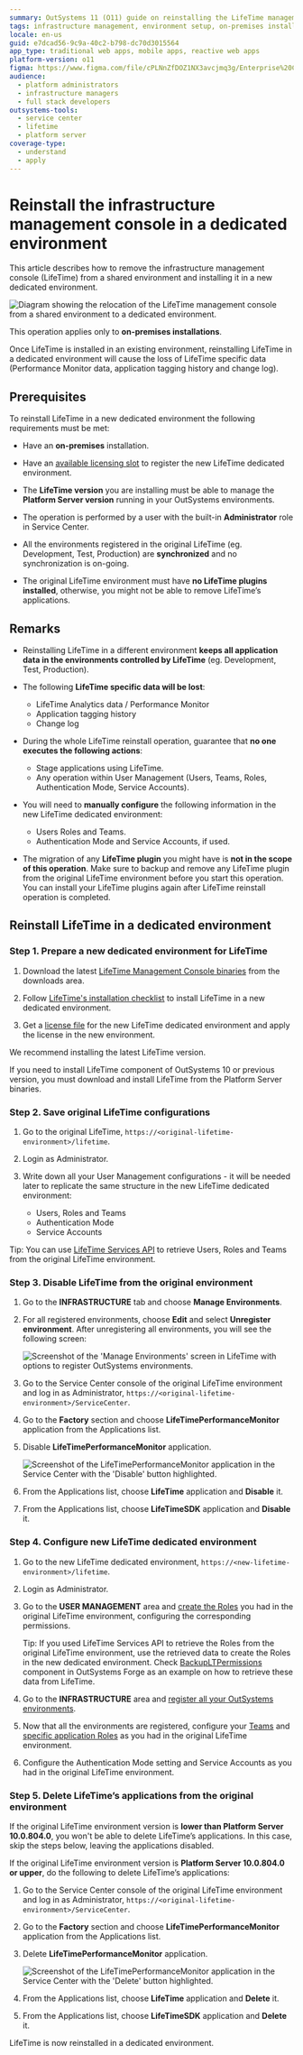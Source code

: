```yaml
---
summary: OutSystems 11 (O11) guide on reinstalling the LifeTime management console in a dedicated environment from a shared setup.
tags: infrastructure management, environment setup, on-premises installation, platform server, licensing
locale: en-us
guid: e7dcad56-9c9a-40c2-b798-dc70d3015564
app_type: traditional web apps, mobile apps, reactive web apps
platform-version: o11
figma: https://www.figma.com/file/cPLNnZfDOZ1NX3avcjmq3g/Enterprise%20Customers?node-id=4:0
audience:
  - platform administrators
  - infrastructure managers
  - full stack developers
outsystems-tools:
  - service center
  - lifetime
  - platform server
coverage-type:
  - understand
  - apply
---
```


# Reinstall the infrastructure management console in a dedicated environment

This article describes how to remove the infrastructure management console (LifeTime) from a shared environment and installing it in a new dedicated environment.

![Diagram showing the relocation of the LifeTime management console from a shared environment to a dedicated environment.](images/reinstall-lifetime-dedicated-env-diag.png "Infrastructure Management Console Relocation Diagram")

This operation applies only to **on-premises installations**.

<div class="info" markdown="1">

Once LifeTime is installed in an existing environment, reinstalling LifeTime in a dedicated environment will cause the loss of LifeTime specific data (Performance Monitor data, application tagging history and change log).

</div>

## Prerequisites

To reinstall LifeTime in a new dedicated environment the following requirements must be met:

* Have an **on-premises** installation.

* Have an [available licensing slot](https://www.outsystems.com/licensing) to register the new LifeTime dedicated environment.

* The **LifeTime version** you are installing must be able to manage the **Platform Server version** running in your OutSystems environments.

* The operation is performed by a user with the built-in **Administrator** role in Service Center.

* All the environments registered in the original LifeTime (eg. Development, Test, Production) are **synchronized** and no synchronization is on-going.

* The original LifeTime environment must have **no LifeTime plugins installed**, otherwise, you might not be able to remove LifeTime’s applications.

## Remarks

* Reinstalling LifeTime in a different environment **keeps all application data in the environments controlled by LifeTime** (eg. Development, Test, Production).

* The following **LifeTime specific data will be lost**:

    * LifeTime Analytics data / Performance Monitor
    * Application tagging history
    * Change log

* During the whole LifeTime reinstall operation, guarantee that **no one executes the following actions**:

    * Stage applications using LifeTime.
    * Any operation within User Management (Users, Teams, Roles, Authentication Mode, Service Accounts).

* You will need to **manually configure** the following information in the new LifeTime dedicated environment:

    * Users Roles and Teams.
    * Authentication Mode and Service Accounts, if used.

* The migration of any **LifeTime plugin** you might have is **not in the scope of this operation**. Make sure to backup and remove any LifeTime plugin from the original LifeTime environment before you start this operation. You can install your LifeTime plugins again after LifeTime reinstall operation is completed.

## Reinstall LifeTime in a dedicated environment

### Step 1. Prepare a new dedicated environment for LifeTime

1. Download the latest [LifeTime Management Console binaries](https://www.outsystems.com/goto/lifetime-installer) from the downloads area.

1. Follow [LifeTime's installation checklist](https://www.outsystems.com/goto/checklist-lifetime) to install LifeTime in a new dedicated environment.

1. Get a [license file](https://www.outsystems.com/licensing) for the new LifeTime dedicated environment and apply the license in the new environment.

<div class="info" markdown="1">

We recommend installing the latest LifeTime version.

If you need to install LifeTime component of OutSystems 10 or previous version, you must download and install LifeTime from the Platform Server binaries.

</div>

### Step 2. Save original LifeTime configurations

1. Go to the original LifeTime, `https://<original-lifetime-environment>/lifetime`.

1. Login as Administrator.

1. Write down all your User Management configurations - it will be needed later to replicate the same structure in the new LifeTime dedicated environment:

    * Users, Roles and Teams
    * Authentication Mode
    * Service Accounts

<div class="info" markdown="1">

Tip: You can use [LifeTime Services API](<https://success.outsystems.com/Documentation/10/Reference/OutSystems_APIs/LifeTime_Services_API>) to retrieve Users, Roles and Teams from the original LifeTime environment.

</div>

### Step 3. Disable LifeTime from the original environment

1. Go to the **INFRASTRUCTURE** tab and choose **Manage Environments**.

1. For all registered environments, choose **Edit** and select **Unregister environment**. After unregistering all environments, you will see the following screen:

    ![Screenshot of the 'Manage Environments' screen in LifeTime with options to register OutSystems environments.](images/reinstall-lifetime-02.png "Manage Environments Screen in LifeTime")

1. Go to the Service Center console of the original LifeTime environment and log in as Administrator, `https://<original-lifetime-environment>/ServiceCenter`.

1. Go to the **Factory** section and choose **LifeTimePerformanceMonitor** application from the Applications list.

1. Disable **LifeTimePerformanceMonitor** application.

    ![Screenshot of the LifeTimePerformanceMonitor application in the Service Center with the 'Disable' button highlighted.](images/reinstall-lifetime-03.png "Disable LifeTimePerformanceMonitor Application")

1. From the Applications list, choose **LifeTime** application and **Disable** it.

1. From the Applications list, choose **LifeTimeSDK** application and **Disable** it.

### Step 4. Configure new LifeTime dedicated environment

1. Go to the new LifeTime dedicated environment, `https://<new-lifetime-environment>/lifetime`.

1. Login as Administrator.

1. Go to the **USER MANAGEMENT** area and [create the Roles](<https://success.outsystems.com/Documentation/11/Managing_the_Applications_Lifecycle/Manage_IT_Teams/Create_an_IT_Role>) you had in the original LifeTime environment, configuring the corresponding permissions.

    <div class="info" markdown="1">

    Tip: If you used LifeTime Services API to retrieve the Roles from the original LifeTime environment, use the retrieved data to create the Roles in the new dedicated environment. Check [BackupLTPermissions](<https://www.outsystems.com/forge/4043/>) component in OutSystems Forge as an example on how to retrieve these data from LifeTime.

    </div>

1. Go to the **INFRASTRUCTURE** area and [register all your OutSystems environments](<https://success.outsystems.com/Support/Enterprise_Customers/Installation/Configure_the_infrastructure_management_console>).

1. Now that all the environments are registered, configure your [Teams](<https://success.outsystems.com/Documentation/11/Managing_the_Applications_Lifecycle/Manage_IT_Teams/Create_an_IT_Team>) and [specific application Roles](<https://success.outsystems.com/Documentation/11/Managing_the_Applications_Lifecycle/Manage_IT_Teams/Grant_IT_Roles_for_a_Specific_Application>) as you had in the original LifeTime environment.

1. Configure the Authentication Mode setting and Service Accounts as you had in the original LifeTime environment.

### Step 5. Delete LifeTime’s applications from the original environment

If the original LifeTime environment version is **lower than Platform Server 10.0.804.0**, you won't be able to delete LifeTime’s applications. In this case, skip the steps below, leaving the applications disabled.  

If the original LifeTime environment version is **Platform Server 10.0.804.0 or upper**, do the following to delete LifeTime’s applications:

1. Go to the Service Center console of the original LifeTime environment and log in as Administrator, `https://<original-lifetime-environment>/ServiceCenter`.

1. Go to the **Factory** section and choose **LifeTimePerformanceMonitor** application from the Applications list.

1. Delete **LifeTimePerformanceMonitor** application.

    ![Screenshot of the LifeTimePerformanceMonitor application in the Service Center with the 'Delete' button highlighted.](images/reinstall-lifetime-07.png "Delete LifeTimePerformanceMonitor Application")

1. From the Applications list, choose **LifeTime** application and **Delete** it.

1. From the Applications list, choose **LifeTimeSDK** application and **Delete** it.

LifeTime is now reinstalled in a dedicated environment.
